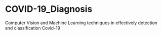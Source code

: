 # COVID-19_Diagnosis
Computer Vision and Machine Learning techniques in effectively detection and classification Covid-19

